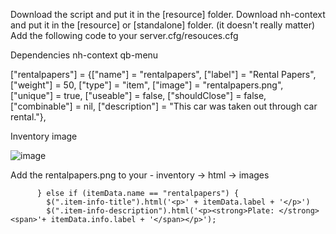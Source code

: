 Download the script and put it in the [resource] folder.
Download nh-context and put it in the [resource] or [standalone] folder. (it doesn't really matter) Add the following code to your server.cfg/resouces.cfg



Dependencies
nh-context
qb-menu

["rentalpapers"]				 = {["name"] = "rentalpapers", 					["label"] = "Rental Papers", 			["weight"] = 50, 		["type"] = "item", 		["image"] = "rentalpapers.png", 		["unique"] = true, 		["useable"] = false, 	["shouldClose"] = false, 	["combinable"] = nil, 	["description"] = "This car was taken out through car rental."},


Inventory image


![image](https://user-images.githubusercontent.com/123836372/215288337-93df57f8-6e97-4101-abc9-defc25693334.png)


Add the rentalpapers.png to your - inventory -> html -> images



          } else if (itemData.name == "rentalpapers") {
            $(".item-info-title").html('<p>' + itemData.label + '</p>')
            $(".item-info-description").html('<p><strong>Plate: </strong><span>'+ itemData.info.label + '</span></p>');
